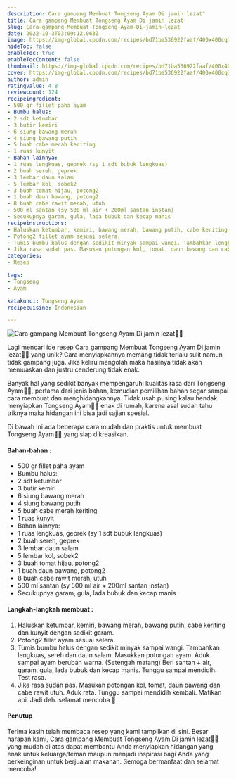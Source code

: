 ```yaml
---
description: Cara gampang Membuat Tongseng Ayam Di jamin lezat"
title: Cara gampang Membuat Tongseng Ayam Di jamin lezat
slug: Cara-gampang-Membuat-Tongseng-Ayam-Di-jamin-lezat
date: 2022-10-3T03:09:12.063Z
image: https://img-global.cpcdn.com/recipes/bd71ba536922faaf/400x400cq70/photo.jpg
hideToc: false
enableToc: true
enableTocContent: false
thumbnail: https://img-global.cpcdn.com/recipes/bd71ba536922faaf/400x400cq70/photo.jpg
cover: https://img-global.cpcdn.com/recipes/bd71ba536922faaf/400x400cq70/photo.jpg
author: admin
ratingvalue: 4.8
reviewcount: 124
recipeingredient:
- 500 gr fillet paha ayam
- Bumbu halus:
- 2 sdt ketumbar
- 3 butir kemiri
- 6 siung bawang merah
- 4 siung bawang putih
- 5 buah cabe merah keriting
- 1 ruas kunyit
- Bahan lainnya:
- 1 ruas lengkuas, geprek (sy 1 sdt bubuk lengkuas)
- 2 buah sereh, geprek
- 3 lembar daun salam
- 5 lembar kol, sobek2
- 3 buah tomat hijau, potong2
- 1 buah daun bawang, potong2
- 8 buah cabe rawit merah, utuh
- 500 ml santan (sy 500 ml air + 200ml santan instan)
- Secukupnya garam, gula, lada bubuk dan kecap manis
recipeinstructions:
- Haluskan ketumbar, kemiri, bawang merah, bawang putih, cabe keriting dan kunyit dengan sedikit garam.
- Potong2 fillet ayam sesuai selera.
- Tumis bumbu halus dengan sedikit minyak sampai wangi. Tambahkan lengkuas, sereh dan daun salam. Masukkan potongan ayam. Aduk sampai ayam berubah warna. (Setengah matang) Beri santan + air, garam, gula, lada bubuk dan kecap manis. Tunggu sampai mendidih. Test rasa.
- Jika rasa sudah pas. Masukan potongan kol, tomat, daun bawang dan cabe rawit utuh. Aduk rata. Tunggu sampai mendidih kembali. Matikan api. Jadi deh..selamat mencoba 🙏
categories:
- Resep

tags:
- Tongseng
- Ayam

katakunci: Tongseng Ayam
recipecuisine: Indonesian

---
```


![Cara gampang Membuat Tongseng Ayam Di jamin lezat👩‍🍳](https://img-global.cpcdn.com/recipes/bd71ba536922faaf/400x400cq70/photo.jpg)

Lagi mencari ide resep Cara gampang Membuat Tongseng Ayam Di jamin lezat👩‍🍳 yang unik? Cara menyiapkannya memang tidak terlalu sulit namun tidak gampang juga. Jika keliru mengolah maka hasilnya tidak akan memuaskan dan justru cenderung tidak enak.

Banyak hal yang sedikit banyak mempengaruhi kualitas rasa dari Tongseng Ayam👩‍🍳, pertama dari jenis bahan, kemudian pemilihan bahan segar sampai cara membuat dan menghidangkannya. Tidak usah pusing kalau hendak menyiapkan Tongseng Ayam👩‍🍳 enak di rumah, karena asal sudah tahu triknya maka hidangan ini bisa jadi sajian spesial.

Di bawah ini ada beberapa cara mudah dan praktis untuk membuat Tongseng Ayam👩‍🍳 yang siap dikreasikan.

<!--inarticleads1-->

#### Bahan-bahan :

- 500 gr fillet paha ayam
- Bumbu halus:
- 2 sdt ketumbar
- 3 butir kemiri
- 6 siung bawang merah
- 4 siung bawang putih
- 5 buah cabe merah keriting
- 1 ruas kunyit
- Bahan lainnya:
- 1 ruas lengkuas, geprek (sy 1 sdt bubuk lengkuas)
- 2 buah sereh, geprek
- 3 lembar daun salam
- 5 lembar kol, sobek2
- 3 buah tomat hijau, potong2
- 1 buah daun bawang, potong2
- 8 buah cabe rawit merah, utuh
- 500 ml santan (sy 500 ml air + 200ml santan instan)
- Secukupnya garam, gula, lada bubuk dan kecap manis

<!--inarticleads2-->

#### Langkah-langkah membuat :

1. Haluskan ketumbar, kemiri, bawang merah, bawang putih, cabe keriting dan kunyit dengan sedikit garam.
1. Potong2 fillet ayam sesuai selera.
1. Tumis bumbu halus dengan sedikit minyak sampai wangi. Tambahkan lengkuas, sereh dan daun salam. Masukkan potongan ayam. Aduk sampai ayam berubah warna. (Setengah matang) Beri santan + air, garam, gula, lada bubuk dan kecap manis. Tunggu sampai mendidih. Test rasa.
1. Jika rasa sudah pas. Masukan potongan kol, tomat, daun bawang dan cabe rawit utuh. Aduk rata. Tunggu sampai mendidih kembali. Matikan api. Jadi deh..selamat mencoba 🙏

#### Penutup

Terima kasih telah membaca resep yang kami tampilkan di sini. Besar harapan kami, Cara gampang Membuat Tongseng Ayam Di jamin lezat👩‍🍳 yang mudah di atas dapat membantu Anda menyiapkan hidangan yang enak untuk keluarga/teman maupun menjadi inspirasi bagi Anda yang berkeinginan untuk berjualan makanan. Semoga bermanfaat dan selamat mencoba!